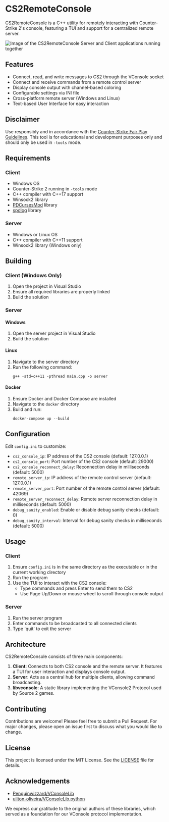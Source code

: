 ﻿# CS2RemoteConsole

CS2RemoteConsole is a C++ utility for remotely interacting with Counter-Strike 2's console, featuring a TUI and support for a centralized remote server.

![Image of the CS2RemoteConsole Server and Client applications running together](https://github.com/theokyr/CS2RemoteConsole/blob/master/docs/image.jpg?raw=true)

## Features

- Connect, read, and write messages to CS2 through the VConsole socket
- Connect and receive commands from a remote control server
- Display console output with channel-based coloring
- Configurable settings via INI file
- Cross-platform remote server (Windows and Linux)
- Text-based User Interface for easy interaction

## Disclaimer

Use responsibly and in accordance with the [Counter-Strike Fair Play Guidelines](https://blog.counter-strike.net/index.php/fair-play-guidelines/). This tool is
for educational and development purposes only and should only be used in `-tools` mode.

## Requirements

### Client

- Windows OS
- Counter-Strike 2 running in `-tools` mode
- C++ compiler with C++17 support
- Winsock2 library
- [PDCursesMod](https://github.com/Bill-Gray/PDCursesMod) library
- [spdlog](https://github.com/gabime/spdlog) library

### Server

- Windows or Linux OS
- C++ compiler with C++11 support
- Winsock2 library (Windows only)

## Building

### Client (Windows Only)

1. Open the project in Visual Studio
2. Ensure all required libraries are properly linked
3. Build the solution

### Server

#### Windows

1. Open the server project in Visual Studio
2. Build the solution

#### Linux

1. Navigate to the server directory
2. Run the following command:
   ```
   g++ -std=c++11 -pthread main.cpp -o server
   ```

#### Docker

1. Ensure Docker and Docker Compose are installed
2. Navigate to the `docker` directory
3. Build and run:
   ```
   docker-compose up --build
   ```

## Configuration

Edit `config.ini` to customize:

- `cs2_console_ip`: IP address of the CS2 console (default: 127.0.0.1)
- `cs2_console_port`: Port number of the CS2 console (default: 29000)
- `cs2_console_reconnect_delay`: Reconnection delay in milliseconds (default: 5000)
- `remote_server_ip`: IP address of the remote control server (default: 127.0.0.1)
- `remote_server_port`: Port number of the remote control server (default: 42069)
- `remote_server_reconnect_delay`: Remote server reconnection delay in milliseconds (default: 5000)
- `debug_sanity_enabled`: Enable or disable debug sanity checks (default: 0)
- `debug_sanity_interval`: Interval for debug sanity checks in milliseconds (default: 5000)

## Usage

### Client

1. Ensure `config.ini` is in the same directory as the executable or in the current working directory
2. Run the program
3. Use the TUI to interact with the CS2 console:
    - Type commands and press Enter to send them to CS2
    - Use Page Up/Down or mouse wheel to scroll through console output

### Server

1. Run the server program
2. Enter commands to be broadcasted to all connected clients
3. Type 'quit' to exit the server

## Architecture

CS2RemoteConsole consists of three main components:

1. **Client**: Connects to both CS2 console and the remote server. It features a TUI for user interaction and displays console output.
2. **Server**: Acts as a central hub for multiple clients, allowing command broadcasting.
3. **libvconsole**: A static library implementing the VConsole2 Protocol used by Source 2 games.

## Contributing

Contributions are welcome! Please feel free to submit a Pull Request. For major changes, please open an issue first to discuss what you would like to change.

## License

This project is licensed under the MIT License. See the [LICENSE](LICENSE) file for details.

## Acknowledgements

- [Penguinwizzard/VConsoleLib](https://github.com/Penguinwizzard/VConsoleLib)
- [uilton-oliveira/VConsoleLib.python](https://github.com/uilton-oliveira/VConsoleLib.python)

We express our gratitude to the original authors of these libraries, which served as a foundation for our VConsole protocol implementation.

